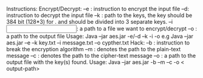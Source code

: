 Instructions:
Encrypt/Decrypt:
–e : instruction to encrypt the input file
–d: instruction to decrypt the input file
–k <path>: path to the keys, the key should be 384 bit (128*3) for . and should be divided into 3 separate keys.
–i <input file path>: a path to a file we want to encrypt/decrypt
–o <output file path>: a path to the output file
Usage: Java –jar aes.jar -e/-d –k <path-to-key-file > -i <path-to-input-file> -o <path-to-output-file>
    e.g  Java –jar aes.jar –e –k key.txt –i message.txt –o cypther.txt
Hack:
–b : instruction to break the encryption algorithm
–m <path>: denotes the path to the plain-text message
–c <path>: denotes the path to the cipher-text message
–o <path>: a path to the output file with the key(s) found.
Usage: Java –jar aes.jar -b –m <path-to-message> –c <path-to-cipher> -o < output-path>
